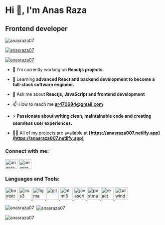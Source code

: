 # Hi 👋, I'm Anas Raza

## Frontend developer

<p align="left"> <img src="https://komarev.com/ghpvc/?username=anasraza07&label=Profile%20views&color=0e75b6&style=flat" alt="anasraza07" /> </p>

<p align="left"> <a href="https://github.com/ryo-ma/github-profile-trophy"><img src="https://github-profile-trophy.vercel.app/?username=anasraza07" alt="anasraza07" /></a> </p>

<p align="left"> <a href="https://twitter.com/anasraza07" target="blank"><img src="https://img.shields.io/twitter/follow/anasraza07?logo=twitter&style=for-the-badge" alt="anasraza07" /></a> </p>

- 🔭 I'm currently working on **Reactjs projects.**

- 🌱 Learning **advanced React and backend development to become a full-stack software engineer.**

- 💬 Ask me about **Reactjs, JavaScript and frontend development**

- 📫 How to reach me **ar470684@gmail.com**

- ⚡ **Passionate about writing clean, maintainable code and creating seamless user experiences.**

- 👨‍💻 All of my projects are available at **[https://anasraza007.netlify.app](https://anasraza007.netlify.app)**

<h3 align="left">Connect with me:</h3>
<p align="left">
<a href="https://linkedin.com/in/anasraza07" target="blank"><img align="center" src="https://raw.githubusercontent.com/rahuldkjain/github-profile-readme-generator/master/src/images/icons/Social/linked-in-alt.svg" alt="anasraza07" height="30" width="40" /></a>
<a href="https://twitter.com/anasraza07" target="blank"><img align="center" src="https://raw.githubusercontent.com/rahuldkjain/github-profile-readme-generator/master/src/images/icons/Social/twitter.svg" alt="anasraza07" height="30" width="40" /></a>
</p>

<h3 align="left">Languages and Tools:</h3>
<p align="left"> <a href="https://developer.mozilla.org/en-US/docs/Web/bootstrap" target="_blank" rel="noreferrer"> <img src="https://skillicons.dev/icons?i=bootstrap" alt="bootstrap" width="40" height="40"/> </a> <a href="https://developer.mozilla.org/en-US/docs/Web/css3" target="_blank" rel="noreferrer"> <img src="https://skillicons.dev/icons?i=css" alt="css3" width="40" height="40"/> </a> <a href="https://developer.mozilla.org/en-US/docs/Web/figma" target="_blank" rel="noreferrer"> <img src="https://skillicons.dev/icons?i=figma" alt="figma" width="40" height="40"/> </a> <a href="https://developer.mozilla.org/en-US/docs/Web/git" target="_blank" rel="noreferrer"> <img src="https://skillicons.dev/icons?i=git" alt="git" width="40" height="40"/> </a> <a href="https://developer.mozilla.org/en-US/docs/Web/html5" target="_blank" rel="noreferrer"> <img src="https://skillicons.dev/icons?i=html" alt="html5" width="40" height="40"/> </a> <a href="https://developer.mozilla.org/en-US/docs/Web/javascript" target="_blank" rel="noreferrer"> <img src="https://skillicons.dev/icons?i=js" alt="javascript" width="40" height="40"/> </a> <a href="https://developer.mozilla.org/en-US/docs/Web/postman" target="_blank" rel="noreferrer"> <img src="https://skillicons.dev/icons?i=postman" alt="postman" width="40" height="40"/> </a> <a href="https://developer.mozilla.org/en-US/docs/Web/react" target="_blank" rel="noreferrer"> <img src="https://skillicons.dev/icons?i=react" alt="react" width="40" height="40"/> </a> <a href="https://developer.mozilla.org/en-US/docs/Web/tailwind" target="_blank" rel="noreferrer"> <img src="https://skillicons.dev/icons?i=tailwind" alt="tailwind" width="40" height="40"/> </a></p>

<p><img align="left" src="https://github-readme-stats.vercel.app/api/top-langs?username=anasraza07&show_icons=true&locale=en&layout=compact" alt="anasraza07" /></p>

<p>&nbsp;<img align="center" src="https://github-readme-stats.vercel.app/api?username=anasraza07&show_icons=true&locale=en" alt="anasraza07" /></p>

<p><img align="center" src="https://github-readme-streak-stats.herokuapp.com/?user=anasraza07&" alt="anasraza07" /></p>

